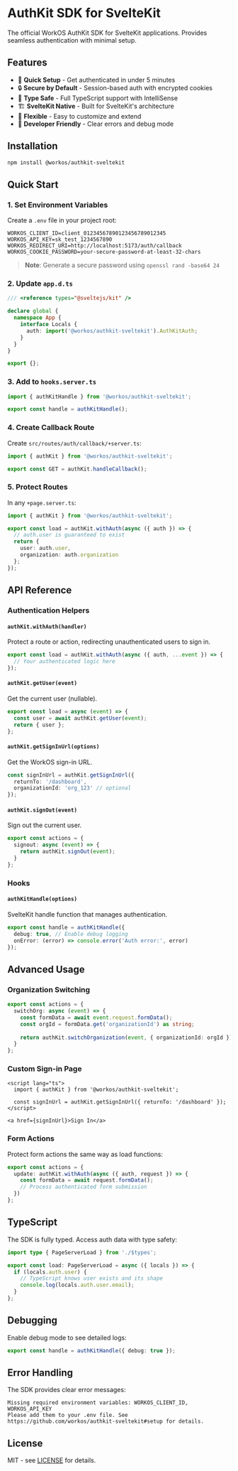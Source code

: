 # AuthKit SDK for SvelteKit

The official WorkOS AuthKit SDK for SvelteKit applications. Provides seamless authentication with minimal setup.

## Features

- 🚀 **Quick Setup** - Get authenticated in under 5 minutes
- 🔒 **Secure by Default** - Session-based auth with encrypted cookies
- 🎯 **Type Safe** - Full TypeScript support with IntelliSense
- 🏗️ **SvelteKit Native** - Built for SvelteKit's architecture
- 🎨 **Flexible** - Easy to customize and extend
- 🐛 **Developer Friendly** - Clear errors and debug mode

## Installation

```bash
npm install @workos/authkit-sveltekit
```

## Quick Start

### 1. Set Environment Variables

Create a `.env` file in your project root:

```env
WORKOS_CLIENT_ID=client_01234567890123456789012345
WORKOS_API_KEY=sk_test_1234567890
WORKOS_REDIRECT_URI=http://localhost:5173/auth/callback
WORKOS_COOKIE_PASSWORD=your-secure-password-at-least-32-chars
```

> **Note**: Generate a secure password using `openssl rand -base64 24`

### 2. Update `app.d.ts`

```typescript
/// <reference types="@sveltejs/kit" />

declare global {
  namespace App {
    interface Locals {
      auth: import('@workos/authkit-sveltekit').AuthKitAuth;
    }
  }
}

export {};
```

### 3. Add to `hooks.server.ts`

```typescript
import { authKitHandle } from '@workos/authkit-sveltekit';

export const handle = authKitHandle();
```

### 4. Create Callback Route

Create `src/routes/auth/callback/+server.ts`:

```typescript
import { authKit } from '@workos/authkit-sveltekit';

export const GET = authKit.handleCallback();
```

### 5. Protect Routes

In any `+page.server.ts`:

```typescript
import { authKit } from '@workos/authkit-sveltekit';

export const load = authKit.withAuth(async ({ auth }) => {
  // auth.user is guaranteed to exist
  return {
    user: auth.user,
    organization: auth.organization
  };
});
```

## API Reference

### Authentication Helpers

#### `authKit.withAuth(handler)`
Protect a route or action, redirecting unauthenticated users to sign in.

```typescript
export const load = authKit.withAuth(async ({ auth, ...event }) => {
  // Your authenticated logic here
});
```

#### `authKit.getUser(event)`
Get the current user (nullable).

```typescript
export const load = async (event) => {
  const user = await authKit.getUser(event);
  return { user };
};
```

#### `authKit.getSignInUrl(options)`
Get the WorkOS sign-in URL.

```typescript
const signInUrl = authKit.getSignInUrl({
  returnTo: '/dashboard',
  organizationId: 'org_123' // optional
});
```

#### `authKit.signOut(event)`
Sign out the current user.

```typescript
export const actions = {
  signout: async (event) => {
    return authKit.signOut(event);
  }
};
```

### Hooks

#### `authKitHandle(options)`
SvelteKit handle function that manages authentication.

```typescript
export const handle = authKitHandle({
  debug: true, // Enable debug logging
  onError: (error) => console.error('Auth error:', error)
});
```

## Advanced Usage

### Organization Switching

```typescript
export const actions = {
  switchOrg: async (event) => {
    const formData = await event.request.formData();
    const orgId = formData.get('organizationId') as string;
    
    return authKit.switchOrganization(event, { organizationId: orgId });
  }
};
```

### Custom Sign-in Page

```svelte
<script lang="ts">
  import { authKit } from '@workos/authkit-sveltekit';
  
  const signInUrl = authKit.getSignInUrl({ returnTo: '/dashboard' });
</script>

<a href={signInUrl}>Sign In</a>
```

### Form Actions

Protect form actions the same way as load functions:

```typescript
export const actions = {
  update: authKit.withAuth(async ({ auth, request }) => {
    const formData = await request.formData();
    // Process authenticated form submission
  })
};
```

## TypeScript

The SDK is fully typed. Access auth data with type safety:

```typescript
import type { PageServerLoad } from './$types';

export const load: PageServerLoad = async ({ locals }) => {
  if (locals.auth.user) {
    // TypeScript knows user exists and its shape
    console.log(locals.auth.user.email);
  }
};
```

## Debugging

Enable debug mode to see detailed logs:

```typescript
export const handle = authKitHandle({ debug: true });
```

## Error Handling

The SDK provides clear error messages:

```
Missing required environment variables: WORKOS_CLIENT_ID, WORKOS_API_KEY
Please add them to your .env file. See https://github.com/workos/authkit-sveltekit#setup for details.
```

## License

MIT - see [LICENSE](LICENSE) for details.